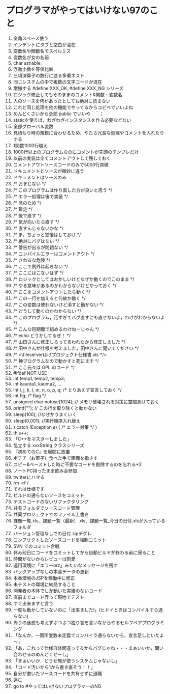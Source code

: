 # プログラマがやってはいけない97のこと

1. 全角スペース使う
1.  インデントにタブと空白が混在
1. 変数名や関数名でスペルミス
1. 変数名が女の名前
1. char aznable;
1. 浮動小数を等値比較
1. 三項演算子の数行に渡る多重ネスト
1. 同じシステムの中で複数の文字コードが混在
1. 増殖する #define XXX_OK, #define XXX_NG シリーズ
1. ロジック修正してもそのままのコメント&関数・変数名
1. 人のソースを何があったとしても絶対に読まない
1. これと同じ処理を他の機能でやってるからコピペでいいよね
1. めんどくさいから全部 public でいいや＾＾；
1. staticを使えば，わざわざインスタンスを作る必要などない
1. 全部グローバル変数
1. 見積もり時の規模に合わせるため，やたら冗長な処理やコメントを入れたりする
1. 1関数1000行越え
1. 1000行以上のプログラムなのにコメントが先頭のテンプレだけ
1. 以前の実装は全てコメントアウトして残しておく
1. コメントアウトソースコードのみで5000行突破
1. ドキュメントとソースが微妙に違う
1. ドキュメントはソースのみ
1. /* おまじない */
1. /* このプログラムは作り直した方が良いと思う */
1. /* エラー処理は後で実装 */
1. /* 念のため */
1. /* 暫定 */
1. /* 後で直す */
1. /* 気が向いたら直す */
1. /* 直すんじゃないかな */
1. /* ま，ちょっと覚悟はしておけ */
1. /* 絶対にバグはない */
1. /* 警告が出るが問題ない */
1. /* コンパイルエラーはコメントアウト */
1. /* さわるな危険 */
1. /* ここで例外は起きない */
1. /* ここにはこないはず */
1. /* ロジックとしてはおかしいけどなぜか動くのでこのまま */
1. /* やる意味があるのかわからないけどやっておく */
1. /* ここをコメントアウトしたら動く */
1. /* この一行を加えると何故か動く */
1. /* この変数は使わないけど消すと動かない */
1. /* どうして動くのかわからない */
1. /* このプログラム，汚すぎてバグ直すにも直せないよ，わけがわからないよ */
1. /* こんな短期間で組めるわけねーじゃん */
1. /* echo どうかしてるぜ！ */
1. /* 山田さんに修正しろって言われたから修正しました */
1. /* 田中さんが仕様を考えました，田中さんに聞いてください */
1. /* <\fileserverほげプロジェクト仕様書.xls */>
1. /* 神プログラムなので動かすと死にます */
1. /* ここ元々は GPL のコード */
1. #ifdef NOT_USE
1. int temp1, temp2, temp3;
1. int kaunta1, kaunta2, ...
1. int i, j, k, l, m, n, o, p, q; /* とりあえず宣言しておく */
1. int flg; /* flag */
1. unsigned char notuse[1024]; // メモリ破壊される対策に空間あけておく
1. printf(""); // この行を取り除くと動かない
1. sleep(100); //なぜかうまくいく
1. sleep(0.001); //実行順序入れ替え
1. } catch (Exception e) { /* エラー対策 */ }
1. this++;
1. 「C++をマスターしました」
1. 乱立する xxxString クラスシリーズ
1. 『初めてのC』を居間に放置
1. ポテチ（お菓子）食べた手で画面を指さす
1. コピー&ペーストした時に不要なコードを削除するのを忘れる*2
1. ノートPC持ったまま飲み会参加
1. twitterにハマる
1. rm -rf /
1. それは仕様です
1. ビルドの通らないソースをコミット
1. テストコードのないリファクタリング
1. 共有フォルダでソースコード管理
1. 共同プロジェクトでのファイル上書き
1. 課題一覧.xls、課題一覧（最新）.xls、課題一覧_今日の日付.xlsが入っているフォルダ
1. バージョン管理なしでの日付.zipデグレ
1. コンフリクトしたソースコードを強制コミット
1. SVN でのコミット合戦
1. 休み前日にコードをコミットしてから自動ビルドが終わる前に帰ること
1. 時間がないからレビューは割愛
1. 運用環境に「エラーorz」みたいなメッセージを残す
1. バックアップなしの本番データの更新
1. 本番環境のJSPを稼働中に修正
1. 未テストの環境に納品すること
1. 開発者の本体でしか動いた実績のないコード
1. 直前までコード弄って現地でテスト
1. すぐ出来ますと言う
1. 一度も動かしていないのに「出来ました!」(ヒドイときはコンパイルすら通らない)
1. 周りの迷惑も考えずぶつぶつ独り言を言いながらやるセルフペアプログラミング
1. 「なんか，一箇所変数未定義でコンパイラ通らないから，宣言足しといたよ～」
1. 「あ，これって仕様自体間違ってるからバグじゃね・・・まぁいいか，問い合わせるのめんどくせーし」
1. 「まぁいいか．どうせ俺が使うシステムじゃないし」
1. 「コード汚いから1から書き直そう！！」
1. 自分が書いたソースコードを共有せずに退職
1. 逃亡
1. go to #やってはいけないプログラマーのNG

